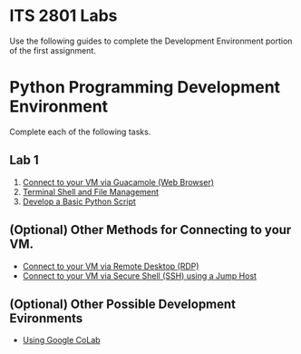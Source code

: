 # ITS 2801 Labs
Use the following guides to complete the Development Environment portion of the first assignment.

# Python Programming Development Environment

Complete each of the following tasks.

## Lab 1
1. [Connect to your VM via Guacamole (Web Browser)](../tasks/Task-Connect-to-GNS3-VM-Guac.md)
1. [Terminal Shell and File Management](../tasks/Task-Terminal-Shell-and-File-Management.md)
1. [Develop a Basic Python Script](../tasks/Task-Python-Hello-World.md)

## (Optional) Other Methods for Connecting to your VM.

- [Connect to your VM via Remote Desktop (RDP)](../tasks/Task-Connect-to-GNS3-VM.md)
- [Connect to your VM via Secure Shell (SSH) using a Jump Host](../tasks/Task-SSH-Jumphost.md)

## (Optional) Other Possible Development Evironments

- [Using Google CoLab](../tasks/Task-Google-CoLab.md)
